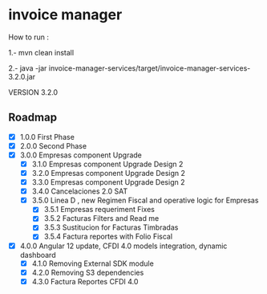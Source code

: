 # invoice manager

How to run :

1.- mvn clean install

2.- java -jar invoice-manager-services/target/invoice-manager-services-3.2.0.jar

VERSION 3.2.0

<!-- ROADMAP -->
## Roadmap

- [x] 1.0.0 First Phase
- [x] 2.0.0 Second Phase
- [x] 3.0.0 Empresas component Upgrade
  - [x] 3.1.0 Empresas component Upgrade Design 2
  - [x] 3.2.0 Empresas component Upgrade Design 2
  - [x] 3.3.0 Empresas component Upgrade Design 2
  - [x] 3.4.0 Cancelaciones 2.0 SAT
  - [x] 3.5.0 Linea D , new Regimen Fiscal and operative logic for Empresas
    - [x] 3.5.1 Empresas requeriment Fixes 
    - [x] 3.5.2 Facturas Filters and Read me
    - [x] 3.5.3 Sustitucion for Facturas Timbradas
    - [x] 3.5.4 Factura reportes with Folio Fiscal
- [x] 4.0.0 Angular 12 update, CFDI 4.0 models integration, dynamic dashboard
  - [x] 4.1.0 Removing External SDK module
  - [x] 4.2.0 Removing S3 dependencies
  - [x] 4.3.0 Factura Reportes CFDI 4.0